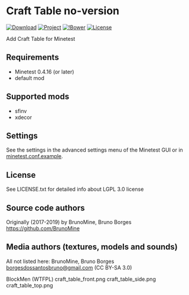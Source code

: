 Craft Table no-version
======================

[![Download](https://img.shields.io/github/tag/BrunoMine/craft_table.svg?style=flat-square&label=release)](https://github.com/BrunoMine/craft_table/archive/master.zip)
[![Project](https://img.shields.io/badge/Git-Project-green.svg)](https://github.com/BrunoMine/craft_table)
[![!Bower](https://img.shields.io/badge/Bower-Project-green.svg)](https://minetest-bower.herokuapp.com/mods/craft_table)
[![License](https://img.shields.io/badge/License-LGPL_v3.0-blue.svg)](https://github.com/BrunoMine/craft_table/blob/master/LICENSE.txt)

Add Craft Table for Minetest

## Requirements
* Minetest 0.4.16 (or later)
* default mod

## Supported mods
* sfinv
* xdecor

## Settings
See the settings in the advanced settings menu of the Minetest GUI or in [minetest.conf.example](https://github.com/BrunoMine/craft_table/blob/master/minetest.conf.example).

## License
See LICENSE.txt for detailed info about LGPL 3.0 license

Source code authors
-------------------
Originally (2017-2019) by BrunoMine, Bruno Borges <https://github.com/BrunoMine>

Media authors (textures, models and sounds)
-------------------------------------------
All not listed here:
BrunoMine, Bruno Borges <borgesdossantosbruno@gmail.com> (CC BY-SA 3.0)

BlockMen (WTFPL)
	craft_table_front.png
	craft_table_side.png
	craft_table_top.png



